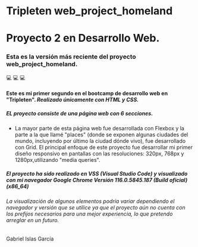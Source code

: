 # Tripleten web_project_homeland

# Proyecto 2 en Desarrollo Web.

### Esta es la versión más reciente del proyecto web_project_homeland.

💻 💻 💻

#### Este es mi primer segundo en el bootcamp de desarrollo web en "Tripleten". _Realizado únicamente con HTML y CSS._

##### EL proyecto consiste de una página web con 6 secciones.

- La mayor parte de esta página web fue desarrollada con Flexbox y la parte a la que llamé "places" (donde se exponen algunas ciudades del mundo, incluyendo por último la ciudad dónde vivo), fue desarrollado con Grid.
  El principal enfoque de este proyecto fue desarrollar mi primer diseño responsivo en pantallas con las resoluciones: 320px, 768px y 1280px,utilizando "media queries".

##### El proyecto ha sido realizado en VSS (Visual Studio Code) y visualizado con mi navegador Google Chrome Versión 116.0.5845.187 (Build oficial) (x86_64)

###### La visualización de algunos elementos podría variar dependiendo el navegador y versión que se utilice ya que el proyecto aún no cuenta con los prefijos necesarios para una mejor experiencia, lo que pretendo arreglar en un futuro.

Gabriel Islas García
